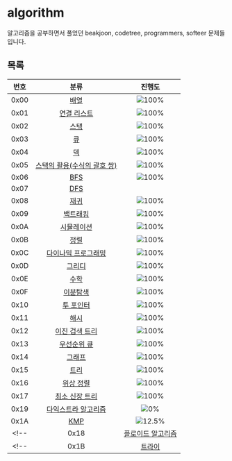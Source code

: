 # algorithm

알고리즘을 공부하면서 풀었던 beakjoon, codetree, programmers, softeer 문제들 입니다.

## 목록
| 번호 | 분류 | 진행도 |
| :--: | :--: | :--: |
| 0x00 | [배열](0x00_Array/README.md) | ![100%](https://progress-bar.xyz/8/?scale=8&title=progress&width=500&color=babaca&prefix=(8/8)&suffix=%25) |
| 0x01 | [연결 리스트](0x01_LinkedList/README.md) | ![100%](https://progress-bar.xyz/3/?scale=3&title=progress&width=500&color=babaca&prefix=(3/3)&suffix=%25) |
| 0x02 | [스택](0x02_Stack/README.md) | ![100%](https://progress-bar.xyz/8/?scale=8&title=progress&width=500&color=babaca&prefix=(8/8)&suffix=%25) |
| 0x03 | [큐](0x03_Queue/README.md) | ![100%](https://progress-bar.xyz/3/?scale=3&title=progress&width=500&color=babaca&prefix=(3/3)&suffix=%25) |
| 0x04 | [덱](0x04_Deque/README.md) | ![100%](https://progress-bar.xyz/4/?scale=4&title=progress&width=500&color=babaca&prefix=(4/4)&suffix=%25) |
| 0x05 | [스택의 활용(수식의 괄호 쌍)](0x05_ClosedParenthesis/README.md) | ![100%](https://progress-bar.xyz/5/?scale=5&title=progress&width=500&color=babaca&prefix=(5/5)&suffix=%25) |
| 0x06 | [BFS](0x06_BFS/README.md) | ![100%](https://progress-bar.xyz/30/?scale=30&title=progress&width=500&color=babaca&prefix=(30/30)&suffix=%25) |
| 0x07 | [DFS](0x07_DFS/README.md) | |
| 0x08 | [재귀](0x08_Recursion/README.md) | ![100%](https://progress-bar.xyz/9/?scale=9&title=progress&width=500&color=babaca&prefix=(9/9)&suffix=%25) |
| 0x09 | [백트래킹](0x09_BackTracking/README.md) | ![100%](https://progress-bar.xyz/20/?scale=20&title=progress&width=500&color=babaca&prefix=(20/20)&suffix=%25) |
| 0x0A | [시뮬레이션](0x0A_Simulation/README.md) | ![100%](https://progress-bar.xyz/28/?scale=61&title=progress&width=500&color=babaca&prefix=(28/61)&suffix=%25) |
| 0x0B | [정렬](0x0B_Sort/README.md) | ![100%](https://progress-bar.xyz/17/?scale=17&title=progress&width=500&color=babaca&prefix=(17/17)&suffix=%25) |
| 0x0C | [다이나믹 프로그래밍](0x0C_DP/README.md) | ![100%](https://progress-bar.xyz/27/?scale=44&title=progress&width=500&color=babaca&prefix=(27/44)&suffix=%25) |
| 0x0D | [그리디](0x0D_Greedy/README.md) | ![100%](https://progress-bar.xyz/8/?scale=17&title=progress&width=500&color=babaca&prefix=(8/17)&suffix=%25) |
| 0x0E | [수학](0x0E_Math/README.md) | ![100%](https://progress-bar.xyz/10/?scale=39&title=progress&width=500&color=babaca&prefix=(10/39)&suffix=%25) |
| 0x0F | [이분탐색](0x0F_BinarySearch/README.md) | ![100%](https://progress-bar.xyz/7/?scale=21&title=progress&width=500&color=babaca&prefix=(7/21)&suffix=%25) |
| 0x10 | [투 포인터](0x10_TwoPointer) | ![100%](https://progress-bar.xyz/2/?scale=11&title=progress&width=500&color=babaca&prefix=(2/11)&suffix=%25) |
| 0x11 | [해시](0x11_Hash/README.md) | ![100%](https://progress-bar.xyz/1/?scale=10&title=progress&width=500&color=babaca&prefix=(1/10)&suffix=%25) |
| 0x12 | [이진 검색 트리](0x12_BinarySearchTree/README.md) | ![100%](https://progress-bar.xyz/1/?scale=7&title=progress&width=500&color=babaca&prefix=(1/7)&suffix=%25) |
| 0x13 | [우선순위 큐](0x13_PriorityQueue/README.md) | ![100%](https://progress-bar.xyz/5/?scale=8&title=progress&width=500&color=babaca&prefix=(5/8)&suffix=%25) |
| 0x14 | [그래프](0x14_Graph/README.md) | ![100%](https://progress-bar.xyz/4/?scale=13&title=progress&width=500&color=babaca&prefix=(4/13)&suffix=%25) |
| 0x15 | [트리](0x15_Tree/README.md) | ![100%](https://progress-bar.xyz/4/?scale=13&title=progress&width=500&color=babaca&prefix=(4/13)&suffix=%25) |
| 0x16 | [위상 정렬](0x16_TopologicalSort/README.md) | ![100%](https://progress-bar.xyz/2/?scale=7&title=progress&width=500&color=babaca&prefix=(2/7)&suffix=%25) |
| 0x17 | [최소 신장 트리](0x17_MinimumSpanningTree/README.md) | ![100%](https://progress-bar.xyz/5/?scale=9&title=progress&width=500&color=babaca&prefix=(5/9)&suffix=%25) |
| 0x19 | [다익스트라 알고리즘](0x19_Dijkstra/README.md) | ![0%](https://progress-bar.xyz/4/?scale=14&title=progress&width=500&color=babaca&prefix=(4/14)&suffix=%25) |
| 0x1A | [KMP](0x1A_KMP/README.md) | ![12.5%](https://progress-bar.xyz/1/?scale=8&title=progress&width=500&color=babaca&prefix=(1/8)&suffix=%25) |
<!-- | 0x18 | [플로이드 알고리즘](0x18_FloydWarshall/README.md) | ![100%](https://progress-bar.xyz/0/?scale=15&title=progress&width=500&color=babaca&prefix=(8/8)&suffix=%25) | -->
<!-- | 0x1B | [트라이](0x1B_Trie/README.md) | ![0%](https://progress-bar.xyz/0/?scale=10&title=progress&width=500&color=babaca&prefix=(8/8)&suffix=%25) | -->
